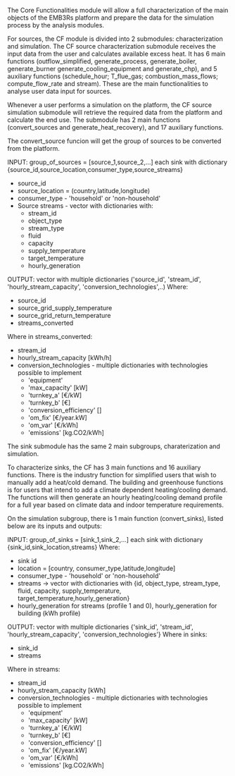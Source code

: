 The Core Functionalities module will allow a full characterization of the main objects of the EMB3Rs platform and prepare the data for the simulation process by the analysis modules.

For sources, the CF module is divided into 2 submodules: characterization and simulation.
The CF source characterization submodule receives the input data from the user and calculates available excess heat. It has 6 main functions (outflow_simplified, generate_process, generate_boiler, generate_burner generate_cooling_equipment and generate_chp), and 5 auxiliary functions (schedule_hour; T_flue_gas; combustion_mass_flows; compute_flow_rate and stream). These are the main functionalities to analyse user data input for sources.

Whenever a user performs a simulation on the platform, the CF source simulation submodule will retrieve the required data from the platform and calculate the end use. The submodule has 2 main functions (convert_sources and generate_heat_recovery), and 17 auxiliary functions. 

The convert_source funcion will get the group of sources to be converted from the platform.

INPUT: group_of_sources = [source_1,source_2,...] each sink with dictionary {source_id,source_location,consumer_type,source_streams}
- source_id
- source_location = (country,latitude,longitude)
- consumer_type - 'household' or 'non-household'
- Source streams - vector with dictionaries with:
  - stream_id
  - object_type
  - stream_type
  - fluid
  - capacity
  - supply_temperature
  - target_temperature
  - hourly_generation

OUTPUT: vector with multiple dictionaries ('source_id', 'stream_id', 'hourly_stream_capacity', 'conversion_technologies',..)
Where:
- source_id
- source_grid_supply_temperature
- source_grid_return_temperature
- streams_converted

Where in streams_converted:
- stream_id
- hourly_stream_capacity [kWh/h]
- conversion_technologies - multiple dictionaries with technologies possible to implement
  - 'equipment'
  - 'max_capacity'  [kW]
  - 'turnkey_a' [€/kW]
  - 'turnkey_b' [€]
  - 'conversion_efficiency'  []
  - 'om_fix'   [€/year.kW]
  - 'om_var'  [€/kWh]
  - 'emissions'  [kg.CO2/kWh]

The sink submodule has the same 2 main subgroups, charaterization and simulation.

To characterize sinks, the CF has 3 main functions and 16 auxiliary functions. There is the industry function for simplified users that wish to manually add a heat/cold demand.
The building and greenhouse functions is for users that intend to add a climate dependent heating/cooling demand. The functions will then generate an hourly heating/cooling demand profile for a full year based on climate data and indoor temperature requirements.

On the simulation subgroup, there is 1 main function (convert_sinks), listed below are its inputs and outputs:
 
INPUT: group_of_sinks = [sink_1,sink_2,...] each sink with dictionary {sink_id,sink_location,streams}
Where:
  - sink id
  - location = [country, consumer_type,latitude,longitude]
  - consumer_type - 'household' or 'non-household'
  - streams -> vector with dictionaries with {id, object_type, stream_type, fluid, capacity, supply_temperature, target_temperature,hourly_generation}
  - hourly_generation for streams (profile 1 and 0), hourly_generation for building  (kWh profile)

OUTPUT: vector with multiple dictionaries {'sink_id', 'stream_id', 'hourly_stream_capacity', 'conversion_technologies'}
Where in sinks:
- sink_id
- streams

Where in streams:
- stream_id
- hourly_stream_capacity [kWh]
- conversion_technologies - multiple dictionaries with technologies possible to implement
  - 'equipment'
  - 'max_capacity'  [kW]
  - 'turnkey_a' [€/kW]
  - 'turnkey_b' [€]
  - 'conversion_efficiency'  []
  - 'om_fix'   [€/year.kW]
  - 'om_var'  [€/kWh]
  - 'emissions'  [kg.CO2/kWh]

